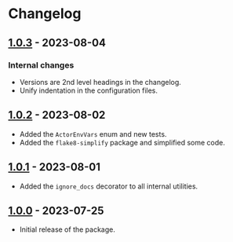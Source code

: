 # Changelog

## [1.0.3](../../releases/tag/v1.0.3) - 2023-08-04

### Internal changes

- Versions are 2nd level headings in the changelog.
- Unify indentation in the configuration files.

## [1.0.2](../../releases/tag/v1.0.2) - 2023-08-02

- Added the `ActorEnvVars` enum and new tests.
- Added the `flake8-simplify` package and simplified some code.

## [1.0.1](../../releases/tag/v1.0.1) - 2023-08-01

- Added the `ignore_docs` decorator to all internal utilities.

## [1.0.0](../../releases/tag/v1.0.0) - 2023-07-25

- Initial release of the package.
